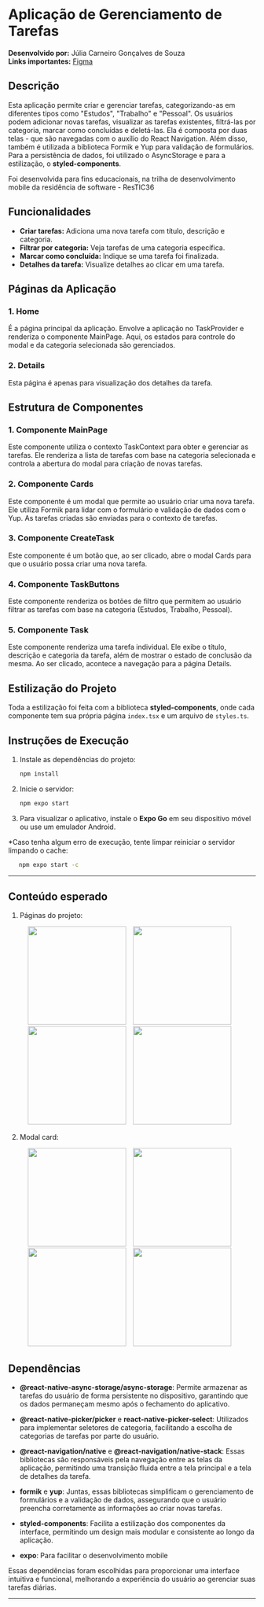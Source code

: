 # Aplicação de Gerenciamento de Tarefas

**Desenvolvido por:** Júlia Carneiro Gonçalves de Souza  
**Links importantes:** [Figma](https://www.figma.com/design/tI7Gd8b4G4YDnAWd27U44B/Untitled?node-id=0-1&t=T1TwLZtOx59L3Vyy-1) 

## Descrição

Esta aplicação permite criar e gerenciar tarefas, categorizando-as em diferentes tipos como "Estudos", "Trabalho" e "Pessoal". Os usuários podem adicionar novas tarefas, visualizar as tarefas existentes, filtrá-las por categoria, marcar como concluídas e deletá-las.
Ela é composta por duas telas - que são navegadas com o auxílio do React Navigation. Além disso, também é utilizada a biblioteca Formik e Yup para validação de formulários. Para a persistência de dados, foi utilizado o AsyncStorage e para a estilização, o **styled-components**.

Foi desenvolvida para fins educacionais, na trilha de desenvolvimento mobile da residência de software - ResTIC36

## Funcionalidades

- **Criar tarefas:** Adiciona uma nova tarefa com título, descrição e categoria.
- **Filtrar por categoria:** Veja tarefas de uma categoria específica.
- **Marcar como concluída:** Indique se uma tarefa foi finalizada.
- **Detalhes da tarefa:** Visualize detalhes ao clicar em uma tarefa.

## Páginas da Aplicação

### 1. Home

É a página principal da aplicação. Envolve a aplicação no TaskProvider e renderiza o componente MainPage. Aqui, os estados para controle do modal e da categoria selecionada são gerenciados.

### 2. Details

Esta página é apenas para visualização dos detalhes da tarefa.

## Estrutura de Componentes

### 1. Componente MainPage

Este componente utiliza o contexto TaskContext para obter e gerenciar as tarefas. Ele renderiza a lista de tarefas com base na categoria selecionada e controla a abertura do modal para criação de novas tarefas.

### 2. Componente Cards

Este componente é um modal que permite ao usuário criar uma nova tarefa. Ele utiliza Formik para lidar com o formulário e validação de dados com o Yup. As tarefas criadas são enviadas para o contexto de tarefas.

### 3. Componente CreateTask

Este componente é um botão que, ao ser clicado, abre o modal Cards para que o usuário possa criar uma nova tarefa.

### 4. Componente TaskButtons

Este componente renderiza os botões de filtro que permitem ao usuário filtrar as tarefas com base na categoria (Estudos, Trabalho, Pessoal).

### 5. Componente Task

Este componente renderiza uma tarefa individual. Ele exibe o título, descrição e categoria da tarefa, além de mostrar o estado de conclusão da mesma. Ao ser clicado, acontece a navegação para a página Details.

## Estilização do Projeto

Toda a estilização foi feita com a biblioteca **styled-components**, onde cada componente tem sua própria página `index.tsx` e um arquivo de `styles.ts`.

## Instruções de Execução

1. Instale as dependências do projeto:
   ```bash
   npm install
   ```

2. Inicie o servidor:
   ```bash
   npm expo start
   ```

3. Para visualizar o aplicativo, instale o **Expo Go** em seu dispositivo móvel ou use um emulador Android.

*Caso tenha algum erro de execução, tente limpar reiniciar o servidor limpando o cache:
```bash
   npm expo start -c
```

---

## Conteúdo esperado

1. Páginas do projeto: 
<p align="center">
    <img src="assets/page_estudos.jpeg" width="200" style="margin-right: 10px;" />
    <img src="assets/page_trabalho.jpeg" width="200" style="margin-right: 10px;" />
    <img src="assets/page_pessoal.jpeg" width="200" style="margin-right: 10px;" />
    <img src="assets/page_details.jpeg" width="200" style="margin-right: 10px;" />
</p>

2. Modal card:
<p align="center">
    <img src="assets/modal_card.jpeg" width="200" style="margin-right: 10px;" />
    <img src="assets/card.jpeg" width="200" style="margin-right: 10px;" />
    <img src="assets/picker.jpeg" width="200" style="margin-right: 10px;" />
  <img src="assets/validation.jpeg" width="200" style="margin-right: 10px;" />
</p>



## Dependências

- **@react-native-async-storage/async-storage**: Permite armazenar as tarefas do usuário de forma persistente no dispositivo, garantindo que os dados permaneçam mesmo após o fechamento do aplicativo.

- **@react-native-picker/picker** e **react-native-picker-select**: Utilizados para implementar seletores de categoria, facilitando a escolha de categorias de tarefas por parte do usuário.

- **@react-navigation/native** e **@react-navigation/native-stack**: Essas bibliotecas são responsáveis pela navegação entre as telas da aplicação, permitindo uma transição fluida entre a tela principal e a tela de detalhes da tarefa.

- **formik** e **yup**: Juntas, essas bibliotecas simplificam o gerenciamento de formulários e a validação de dados, assegurando que o usuário preencha corretamente as informações ao criar novas tarefas.

- **styled-components**: Facilita a estilização dos componentes da interface, permitindo um design mais modular e consistente ao longo da aplicação.

- **expo**: Para facilitar o desenvolvimento mobile

Essas dependências foram escolhidas para proporcionar uma interface intuitiva e funcional, melhorando a experiência do usuário ao gerenciar suas tarefas diárias.

--- 

